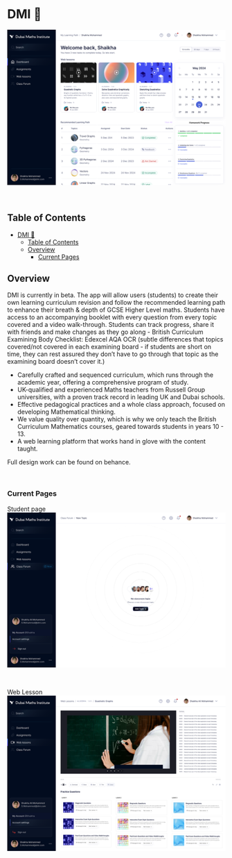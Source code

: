 # DMI 📝

[![studentDashboard](./README-Assets/studentDashboard.svg)][romie]

<br>

## Table of Contents

- [DMI 📝](#dmi-)
  - [Table of Contents](#table-of-contents)
  - [Overview](#overview)
    - [Current Pages](#current-pages)

## Overview

<!-- GitHub-Finder is a Dockerized full stack MERN app built using `docker-dompose` and `Nginx` to leverage the `GitHub API` and returns Github user profiles, including their most recent repositories, followers, following, public gist, and location. Design, functionality, usability and intergration of containers and proxies were the main focus. -->

DMI is currently in beta. The app will allow users (students) to create their own learning curriculum revision and follow the recommended learning path to enhance their breath & depth of GCSE Higher Level maths. Students have access to an accompanying booklet with every question from every topic covered and a video walk-through.
Students can track progress, share it with friends and make changes as they go along - British Curriculum Examining Body Checklist: Edexcel AQA OCR (subtle differences that topics covered/not covered in each examining board - if students are short on time, they can rest assured they don’t have to go through that topic as the examining board doesn’t cover it.)

- Carefully crafted and sequenced curriculum, which runs through the academic year, offering a comprehensive program of study.
- UK-qualified and experienced Maths teachers from Russell Group universities, with a proven track record in leading UK and Dubai schools.
- Effective pedagogical practices and a whole class approach, focused on developing Mathematical thinking.
- We value quality over quantity, which is why we only teach the British Curriculum Mathematics courses, geared towards students in years 10 - 13.
- A web learning platform that works hand in glove with the content taught.

Full design work can be found on behance.

<!-- <a href="https://www.behance.net/portfolio/editor?project_id=164626013"  target="_blank">![Behance](https://img.shields.io/badge/Behance-1769ff?style=for-the-badge&logo=behance&logoColor=white)</a> -->

<br>

<!-- ## Technical Architecture Diagram -->

<!-- [![Github Finder Gif](/README-Assets/TechnicalArchitectureDiagram.svg)][romie] -->

<!-- ## Technologies Used -->

<!-- ![Figma](https://img.shields.io/badge/figma-%23F24E1E.svg?style=for-the-badge&logo=figma&logoColor=white) ![Framer](https://img.shields.io/badge/Framer-black?style=for-the-badge&logo=framer&logoColor=blue) ![React](https://img.shields.io/badge/react-%2320232a.svg?style=for-the-badge&logo=react&logoColor=%2361DAFB) ![TypeScript](https://img.shields.io/badge/typescript-%23007ACC.svg?style=for-the-badge&logo=typescript&logoColor=white) ![TailwindCSS](https://img.shields.io/badge/tailwindcss-%2338B2AC.svg?style=for-the-badge&logo=tailwind-css&logoColor=white)
![NodeJS](https://img.shields.io/badge/node.js-6DA55F?style=for-the-badge&logo=node.js&logoColor=white) ![MongoDB](https://img.shields.io/badge/MongoDB-%234ea94b.svg?style=for-the-badge&logo=mongodb&logoColor=white) ![Redis](https://img.shields.io/badge/redis-%23DD0031.svg?style=for-the-badge&logo=redis&logoColor=white)
![Docker](https://img.shields.io/badge/docker-%230db7ed.svg?style=for-the-badge&logo=docker&logoColor=white) ![Nginx](https://img.shields.io/badge/nginx-%23009639.svg?style=for-the-badge&logo=nginx&logoColor=white) -->

<!-- ✨ Demo

[![Github Finder Gif](/README-Assets/Demo.gif)][romie]

[![Github Finder Gif](/README-Assets/Mobile1.gif)][romie] -->

<!-- <br> -->

<!-- ## What I Learned:

- Explored and defined a visual direction with Figma and `Atomic Design Principles` to design a user interface, striking balancing between functionality and aesthetic design.
- Development and DevOps of a full-stack application using `docker-compose` and `Nginx`.
- Built a RESTful `Forward API Proxy Server` to integrate `Third-Party APIs` and visualize the data on the client-side.
- Utilised `Redis-Cache` to improve API performance.
- Implemented `Generator Functions` to enable CRUD functionality for Feedback, mapping it to Marvel character images, names, and timestamps.
  <br > -->

[romie]: (https://www.behance.net/portfolio/editor?project_id=164626013)
[site]: (https://www.behance.net/portfolio/editor?project_id=164626013)
[ronniekiyegga]: (https://www.linkedin.com/in/ronniekiyegga/)

### Current Pages

Student page
[![studentForum](./README-Assets/studentForum.svg)][romie]

<br>

Web Lesson
[![webLesson](./README-Assets/webLesson.svg)][romie]

<!-- Clone the repo and make sure you have the following installed on your machine:

```
  Node.js
  npm
  Docker

``` -->

